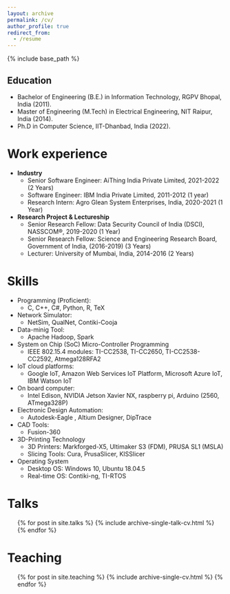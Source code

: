 ```yaml
---
layout: archive 
permalink: /cv/
author_profile: true
redirect_from:
  - /resume
---
```


{% include base_path %}

## Education
* Bachelor of Engineering (B.E.) in Information Technology, RGPV Bhopal, India (2011). 
* Master of Engineering (M.Tech) in Electrical Engineering, NIT Raipur, India (2014).
* Ph.D in Computer Science, IIT-Dhanbad, India (2022).

Work experience
======
* **Industry**
  * Senior Software Engineer: AiThing India Private Limited, 2021-2022 (2 Years)
  * Software Engineer: IBM India Private Limited, 2011-2012 (1 year)
  * Research Intern: Agro Glean System Enterprises, India, 2020-2021 (1 Year)
* **Research Project & Lectureship**
  * Senior Research Fellow: Data Security Council of India (DSCI), NASSCOM®, 2019-2020 (1 Year)
  * Senior Research Fellow: Science and Engineering Research Board, Government of India, (2016-2019) (3 Years)
  * Lecturer: University of Mumbai, India, 2014-2016 (2 Years)
   
  
Skills
======
* Programming (Proficient):
  * C, C++, C#, Python, R, TeX
* Network Simulator:
  * NetSim, QualNet, Contiki-Cooja
* Data-minig Tool:
  * Apache Hadoop, Spark
* System on Chip (SoC) Micro-Controller Programming
  * IEEE 802.15.4 modules: TI-CC2538, TI-CC2650, TI-CC2538-CC2592, Atmega128RFA2
* IoT cloud platforms:
  * Google IoT, Amazon Web Services IoT Platform, Microsoft Azure IoT, IBM Watson IoT
* On board computer: 
  * Intel Edison, NVIDIA Jetson Xavier NX, raspberry pi, Arduino (2560, ATmega328P) 
* Electronic Design Automation:
    * Autodesk-Eagle , Altium Designer, DipTrace 
* CAD Tools:
    * Fusion-360
* 3D-Printing Technology
  * 3D Printers: Markforged-X5, Ultimaker S3 (FDM), PRUSA SL1 (MSLA)
  * Slicing Tools: Cura, PrusaSlicer, KISSlicer
* Operating System 
  * Desktop OS: Windows 10, Ubuntu 18.04.5
  * Real-time OS: Contiki-ng, TI-RTOS

Talks
======
  <ul>{% for post in site.talks %}
    {% include archive-single-talk-cv.html %}
  {% endfor %}</ul>
  
Teaching
======
  <ul>{% for post in site.teaching %}
    {% include archive-single-cv.html %}
  {% endfor %}</ul>
  
  

